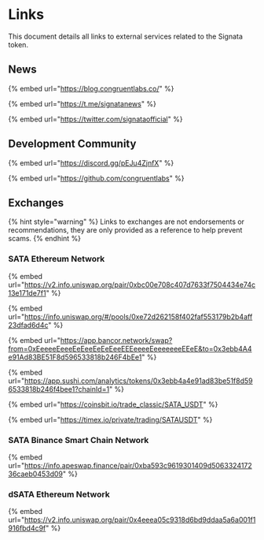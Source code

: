 # Links

This document details all links to external services related to the Signata token.

## News

{% embed url="https://blog.congruentlabs.co/" %}

{% embed url="https://t.me/signatanews" %}

{% embed url="https://twitter.com/signataofficial" %}

## Development Community

{% embed url="https://discord.gg/pEJu4ZjnfX" %}

{% embed url="https://github.com/congruentlabs" %}

## Exchanges

{% hint style="warning" %}
Links to exchanges are not endorsements or recommendations, they are only provided as a reference to help prevent scams.
{% endhint %}

### SATA Ethereum Network

{% embed url="https://v2.info.uniswap.org/pair/0xbc00e708c407d7633f7504434e74c13e171de7f1" %}

{% embed url="https://info.uniswap.org/#/pools/0xe72d262158f402faf553179b2b4aff23dfad6d4c" %}

{% embed url="https://app.bancor.network/swap?from=0xEeeeeEeeeEeEeeEeEeEeeEEEeeeeEeeeeeeeEEeE&to=0x3ebb4A4e91Ad83BE51F8d596533818b246F4bEe1" %}

{% embed url="https://app.sushi.com/analytics/tokens/0x3ebb4a4e91ad83be51f8d596533818b246f4bee1?chainId=1" %}

{% embed url="https://coinsbit.io/trade_classic/SATA_USDT" %}

{% embed url="https://timex.io/private/trading/SATAUSDT" %}

### SATA Binance Smart Chain Network

{% embed url="https://info.apeswap.finance/pair/0xba593c9619301409d506332417236caeb0453d09" %}

### dSATA Ethereum Network

{% embed url="https://v2.info.uniswap.org/pair/0x4eeea05c9318d6bd9ddaa5a6a001f1916fbd4c9f" %}
